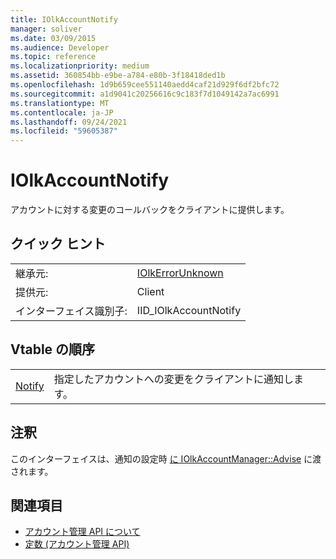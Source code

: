 ```yaml
---
title: IOlkAccountNotify
manager: soliver
ms.date: 03/09/2015
ms.audience: Developer
ms.topic: reference
ms.localizationpriority: medium
ms.assetid: 360854bb-e9be-a784-e80b-3f18418ded1b
ms.openlocfilehash: 1d9b659cee551140aedd4caf21d929f6df2bfc72
ms.sourcegitcommit: a1d9041c20256616c9c183f7d1049142a7ac6991
ms.translationtype: MT
ms.contentlocale: ja-JP
ms.lasthandoff: 09/24/2021
ms.locfileid: "59605387"
---
```

# <a name="iolkaccountnotify"></a>IOlkAccountNotify

アカウントに対する変更のコールバックをクライアントに提供します。
  
## <a name="quick-info"></a>クイック ヒント

|||
|:-----|:-----|
|継承元:  <br/> |[IOlkErrorUnknown](iolkerrorunknown.md) <br/> |
|提供元:  <br/> | Client  <br/> |
|インターフェイス識別子:  <br/> |IID_IOlkAccountNotify  <br/> |
   
## <a name="vtable-order"></a>Vtable の順序

|||
|:-----|:-----|
|[Notify](iolkaccountnotify-notify.md) <br/> |指定したアカウントへの変更をクライアントに通知します。  <br/> |
   
## <a name="remarks"></a>注釈

このインターフェイスは、通知の設定時 [に IOlkAccountManager::Advise](iolkaccountmanager-advise.md) に渡されます。 
  
## <a name="see-also"></a>関連項目

- [アカウント管理 API について](about-the-account-management-api.md) 
- [定数 (アカウント管理 API)](constants-account-management-api.md)

